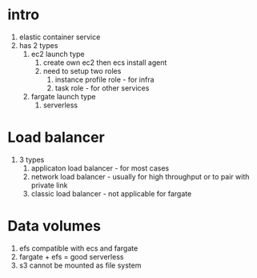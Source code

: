 # intro
1. elastic container service
1. has 2 types
    1. ec2 launch type
        1. create own ec2 then ecs install agent
        1. need to setup two roles
            1. instance profile role - for infra
            1. task role - for other services
    1. fargate launch type
        1. serverless

# Load balancer
1. 3 types
    1. applicaton load balancer - for most cases
    1. network load balancer - usually for high throughput or to pair with private link
    1. classic load balancer - not applicable for fargate

# Data volumes
1. efs compatible with ecs and fargate
1. fargate + efs = good serverless
1. s3 cannot be mounted as file system
